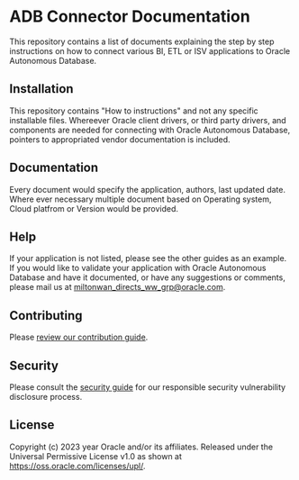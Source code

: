 # ADB Connector Documentation

This repository contains a list of documents explaining the step by step instructions on how to connect various BI, ETL or ISV applications to Oracle Autonomous Database.

## Installation

This repository contains "How to instructions" and not any specific installable files.  Whereever Oracle client drivers, or third party drivers, and components are needed for connecting with Oracle Autonomous Database, pointers to appropriated vendor documentation is included.

## Documentation

Every document would specify the application, authors, last updated date.
Where ever necessary multiple document based on Operating system, Cloud platfrom or Version would be provided. 

## Help

If your application is not listed, please see the other guides as an example. If you would like to validate your application with Oracle Autonomous Database and have it documented, or have any suggestions or comments, please mail us at miltonwan_directs_ww_grp@oracle.com.

## Contributing

Please [review our contribution guide](./CONTRIBUTING.md).

## Security

Please consult the [security guide](./SECURITY.md) for our responsible security vulnerability disclosure process.

## License

Copyright (c) 2023 year Oracle and/or its affiliates.
Released under the Universal Permissive License v1.0 as shown at
<https://oss.oracle.com/licenses/upl/>.
